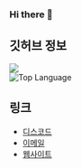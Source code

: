 ### Hi there 🎉

## 깃허브 정보
<img align="center" src="https://github-readme-stats.vercel.app/api?username=namnyang&show_icons=true&count_private=true&theme=gotham" /><br>
![Top Language](https://github-readme-stats.vercel.app/api/top-langs/?username=namnyang&langs_count=100&layout=compact&theme=gotham)<br>


## 링크
+ [디스코드]()
+ [이메일](mailto:)
+ [웹사이트]()
